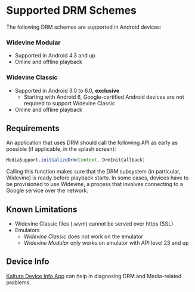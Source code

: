 # Supported DRM Schemes

The following DRM schemes are supported in Android devices:

### Widevine Modular  

* Supported in Android 4.3 and up
* Online and offline playback

### Widevine Classic  

* Supported in Android 3.0 to 6.0, **exclusive**
    * Starting with Android 6, Google-certified Android devices are not required to support Widevine Classic
* Online and offline playback

## Requirements

An application that uses DRM should call the following API as early as possible (if applicable, in the splash screen):

```java
MediaSupport.initializeDrm(Context, DrmInitCallback)
```

Calling this function makes sure that the DRM subsystem (in particular, Widevine) is ready before playback starts. In some cases, devices 
have to be provisioned to use Widevine, a process that involves connecting to a Google service over the network.

## Known Limitations  

* Widevine Classic files (.wvm) cannot be served over https (SSL)
* Emulators
	* *Widevine Classic* does not work on the emulator
	* *Widevine Modular* only works on emulator with API level 23 and up

## Device Info

[Kaltura Device Info App](https://play.google.com/store/apps/details?id=com.kaltura.kalturadeviceinfo) can help in diagnosing DRM and Media-related problems.

